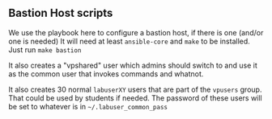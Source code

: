 ## Bastion Host scripts

We use the playbook here to configure a bastion host, if there is one (and/or one is needed)
It will need at least `ansible-core` and `make` to be installed. Just run `make bastion`

It also creates a "vpshared" user which admins should switch to and use it as
the common user that invokes commands and whatnot.

It also creates 30 normal `labuserXY` users that are part of the `vpusers` group. That could
be used by students if needed.
The password of these users will be set to whatever is in `~/.labuser_common_pass`
